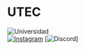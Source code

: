 # UTEC
![Universidad](https://raw.githubusercontent.com/kato420/UTEC/main/mel.jpg)
</br>
[![Instagram](https://img.shields.io/badge/Instagram-@kato420_0-E4405F?style=for-the-badge&logo=instagram&logoColor=white&labelColor=101010)](https://instagram.com/kato420_0)
[![Discord](https://img.shields.io/badge/Discord-kato_420-5865F2?style=for-the-badge&logo=discord&logoColor=white&labelColor=101010)]
</br>
